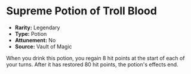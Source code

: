 # Supreme Potion of Troll Blood

- **Rarity:** Legendary
- **Type:** Potion
- **Attunement:** No
- **Source:** Vault of Magic

When you drink this potion, you regain 8 hit points at the start of each of your turns. After it has restored 80 hit points, the potion's effects end.

